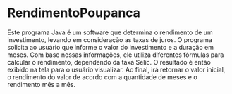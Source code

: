 # RendimentoPoupanca

Este programa Java é um software que determina o rendimento de um investimento, levando em consideração as taxas de juros. O programa solicita ao usuário que informe o valor do investimento e a duração em meses. Com base nessas informações, ele utiliza diferentes fórmulas para calcular o rendimento, dependendo da taxa Selic. O resultado é então exibido na tela para o usuário visualizar.
Ao final, irá retornar o valor inicial, o rendimento do valor de acordo com a quantidade de meses e o rendimento mês a mês.


